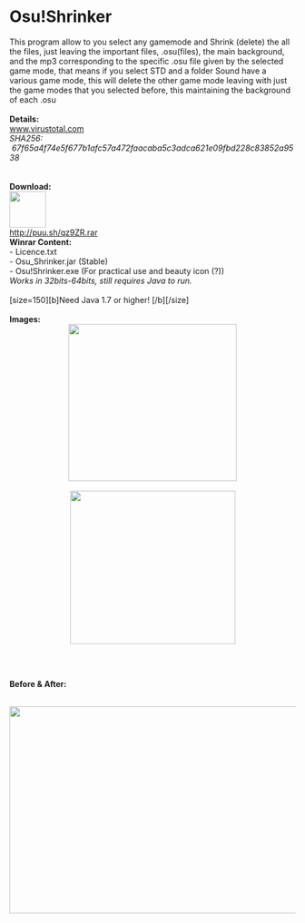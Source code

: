 # Osu!Shrinker

<p>This program allow to you select any gamemode and Shrink (delete) the all the files, just leaving the important files, .osu(files), the main background, and the mp3 corresponding to the specific .osu file given by the selected game mode, that means if you select STD and a folder Sound have a various game mode, this will delete the other game mode leaving with just the game modes that you selected before, this maintaining the background of each .osu<br /><br /><strong>Details:</strong><br /><a href="https://www.virustotal.com/es/file/67f65a4f74e5f677b1afc57a472faacaba5c3adca621e09fbd228c83852a9538/analysis/">www.virustotal.com</a><br /><em>SHA256: &nbsp;&nbsp; &nbsp;67f65a4f74e5f677b1afc57a472faacaba5c3adca621e09fbd228c83852a9538</em><br /><br /><br /><strong>Download:</strong><br /><img src="http://puu.sh/qzaD5.png" alt="" width="64" height="64" /><br /><a href="http://puu.sh/qz9ZR.rar">http://puu.sh/qz9ZR.rar</a><br /><strong>Winrar Content:</strong><br />- Licence.txt<br />- Osu_Shrinker.jar (Stable) <br />- Osu!Shrinker.exe (For practical use and beauty icon (?)) <br /><em>Works in 32bits-64bits, still requires Java to run.</em><br /><br />[size=150][b]Need Java 1.7 or higher! [/b][/size]<br /><br /><strong>Images:</strong><br /><img style="display: block; margin-left: auto; margin-right: auto;" src="http://puu.sh/qz441.png" alt="" width="296" height="277" /><br /><img style="display: block; margin-left: auto; margin-right: auto;" src="http://puu.sh/qz47k.png" alt="" width="291" height="270" /></p>
<p>&nbsp;</p>
<p><br /><strong>Before &amp; After:</strong></p>
<p><br /><img src="http://puu.sh/qz9Qw.png" alt="" width="560" height="365" /><br /><br /><br /></p>

